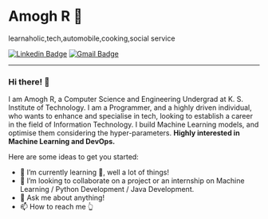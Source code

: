 # Amogh R 👋
learnaholic,tech,automobile,cooking,social service

[![Linkedin Badge](https://img.shields.io/badge/-AmoghR-blue?style=flat-square&logo=Linkedin&logoColor=white&link=www.linkedin.com/in/amogh-r-439654b6)](www.linkedin.com/in/amogh-r-439654b6) 
[![Gmail Badge](https://img.shields.io/badge/-Mail-c14438?style=flat-square&logo=Gmail&logoColor=white&link=mailto:amoghpavan5363@gmail.com)](amoghpavan5363@gmail.com)

---
### Hi there! 👋

I am Amogh R, a Computer Science and Engineering Undergrad at K. S. Institute of Technology. I am a Programmer, and a highly driven individual, who wants to enhance and specialise in tech, looking to establish a career in the field of Information Technology. I build Machine Learning models, and optimise them considering the hyper-parameters. **Highly interested in Machine Learning and DevOps.**

Here are some ideas to get you started:

- 🌱 I’m currently learning 🤔, well a lot of things!
- 👯 I’m looking to collaborate on a project or an internship on Machine Learning / Python Development / Java Development.
- 💬 Ask me about anything!
- 📫 How to reach me 👆


